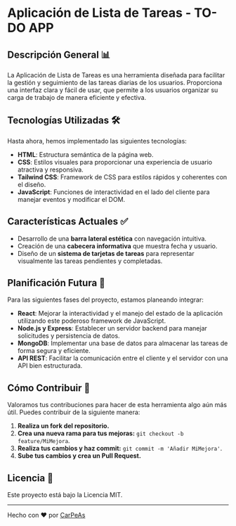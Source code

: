 # Aplicación de Lista de Tareas - TO-DO APP

## Descripción General 📊

La Aplicación de Lista de Tareas es una herramienta diseñada para facilitar la gestión y seguimiento de las tareas diarias de los usuarios. Proporciona una interfaz clara y fácil de usar, que permite a los usuarios organizar su carga de trabajo de manera eficiente y efectiva.

## Tecnologías Utilizadas 🛠️

Hasta ahora, hemos implementado las siguientes tecnologías:

- **HTML**: Estructura semántica de la página web.
- **CSS**: Estilos visuales para proporcionar una experiencia de usuario atractiva y responsiva.
- **Tailwind CSS**: Framework de CSS para estilos rápidos y coherentes con el diseño.
- **JavaScript**: Funciones de interactividad en el lado del cliente para manejar eventos y modificar el DOM.

## Características Actuales ✅

- Desarrollo de una **barra lateral estética** con navegación intuitiva.
- Creación de una **cabecera informativa** que muestra fecha y usuario.
- Diseño de un **sistema de tarjetas de tareas** para representar visualmente las tareas pendientes y completadas.

## Planificación Futura 🚀

Para las siguientes fases del proyecto, estamos planeando integrar:

- **React**: Mejorar la interactividad y el manejo del estado de la aplicación utilizando este poderoso framework de JavaScript.
- **Node.js y Express**: Establecer un servidor backend para manejar solicitudes y persistencia de datos.
- **MongoDB**: Implementar una base de datos para almacenar las tareas de forma segura y eficiente.
- **API REST**: Facilitar la comunicación entre el cliente y el servidor con una API bien estructurada.

## Cómo Contribuir 🤝

Valoramos tus contribuciones para hacer de esta herramienta algo aún más útil. Puedes contribuir de la siguiente manera:

1. **Realiza un fork del repositorio.**
2. **Crea una nueva rama para tus mejoras:** `git checkout -b feature/MiMejora`.
3. **Realiza tus cambios y haz commit:** `git commit -m 'Añadir MiMejora'`.
4. **Sube tus cambios y crea un Pull Request.**

## Licencia 📃

Este proyecto está bajo la Licencia MIT.

---

Hecho con ❤️ por [CarPeAs](https://github.com/CarPeAs) 
